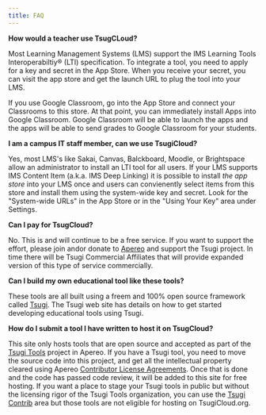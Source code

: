 ```yaml
---
title: FAQ
---
```


**How would a teacher use TsugCLoud?**

Most Learning Management Systems (LMS) support the IMS Learning Tools Interoperabiltiy&reg; (LTI) specification.   To integrate a tool, you need to apply for a key and secret in the App Store.  When you receive your secret, you can visit the app store and get the launch URL to plug the tool into your LMS.

If you use Google Classroom, go into the App Store and connect your Classrooms to this store.  At that point, you can immediately install Apps into Google Classroom.  Google Classroom will be able to launch the apps and the apps will be able to send grades to Google Classroom for your students.

**I am a campus IT staff member, can we use TsugiCloud?**

Yes, most LMS's like Sakai, Canvas, Balckboard, Moodle, or Brightspace allow an administrator to install an LTI tool for all users.  If your LMS supports IMS Content Item (a.k.a. IMS Deep Linking) it is possible to install *the app store* into your LMS once and users can convienently select items from this store and install them using the system-wide key and secret.  Look for the "System-wide URLs" in the App Store or in the "Using Your Key" area under Settings.

**Can I pay for TsugCloud?**

No.  This is and will continue to be a free service.  If you want to support the effort, please join andor donate to <a href="https://www.apereo.org" target="_blank">Apereo</a> and support the Tsugi project.   In time there will be Tsugi Commercial Affiliates that will provide expanded version of this type of service commercially.

**Can I build my own educational tool like these tools?**

These tools are all built using a freem and 100% open source framework called <a href="https://www.tsugi.org/" target="_blank">Tsugi</a>.  The Tsugi web site has details on how to get started developing educational tools using Tsugi.

**How do I submit a tool I have written to host it on TsugCloud?**

This site only hosts tools that are open source and accepted as part of the <a href="https://github.com/tsugitools" target="_blank">Tsugi Tools</a> project in
Apereo.  If you have a Tsugi tool, you need to move the source code into this project, and get all the intellectual property cleared using Apereo <a href="https://www.apereo.org/licensing/agreements" target="_blank">Contributor License Agreements</a>.  Once that is done and the code has passed code review, it will be added to this site for free hosting.   If you want a place to stage your Tsugi tools in public but without the licensing rigor of the Tsugi Tools organization, you can use the <a href="https://github.com/tsugicontrib" target="_blank">Tsugi Contrib</a> area but those tools are not eligible for hosting on TsugiCloud.org.



